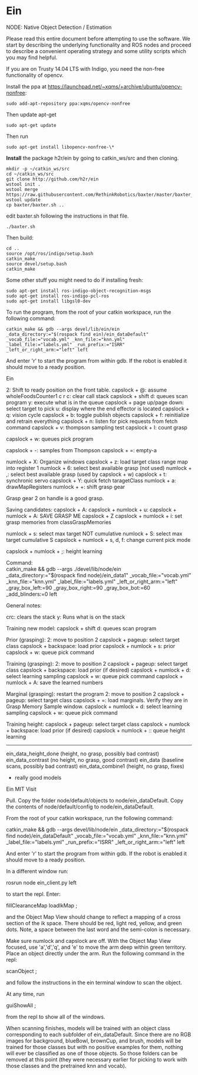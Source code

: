 # Ein
NODE: Native Object Detection / Estimation

Please read this entire document before attempting to use the software. We start
by describing the underlying functionality and ROS nodes and proceed to describe
a convenient operating strategy and some utility scripts which you may find helpful.

If you are on Trusty 14.04 LTS with Indigo, you need the non-free functionality of opencv.

Install the ppa at https://launchpad.net/~xqms/+archive/ubuntu/opencv-nonfree:
```
sudo add-apt-repository ppa:xqms/opencv-nonfree
```
Then update apt-get 
```
sudo apt-get update
```
Then run
```
sudo apt-get install libopencv-nonfree-\*
```

**Install** the package h2r/ein by going to catkin_ws/src and then cloning.
```
mkdir -p ~/catkin_ws/src
cd ~/catkin_ws/src
git clone http://github.com/h2r/ein
wstool init .
wstool merge https://raw.githubusercontent.com/RethinkRobotics/baxter/master/baxter_sdk.rosinstall
wstool update
cp baxter/baxter.sh ..
```
edit baxter.sh following the instructions in that file.
```
./baxter.sh
```

Then build:
```
cd .. 
source /opt/ros/indigo/setup.bash
catkin_make
source devel/setup.bash
catkin_make
```
Some other stuff you might need to do if installing fresh:
```
sudo apt-get install ros-indigo-object-recognition-msgs
sudo apt-get install ros-indigo-pcl-ros
sudo apt-get install libgsl0-dev
```

To run the program, from the root of your catkin workspace, run the
following command:
```
catkin_make && gdb --args devel/lib/ein/ein _data_directory:="$(rospack find ein)/ein_dataDefault" _vocab_file:="vocab.yml" _knn_file:="knn.yml" _label_file:="labels.yml" _run_prefix:="ISRR" _left_or_right_arm:="left" left
```

And enter 'r' to start the program from within gdb. If the robot is enabled it should move to a ready position.
    


Ein

2: Shift to ready position on the front table.
capslock + @: assume wholeFoodsCounter1
c r c: clear call stack
capslock + shift d: queues scan program
y: execute what is in the queue
capslock + page up/page down: select target to pick
u:  display where the end effector is located
capslock + q: vision cycle
capslock + b: toggle publish objects
capslock + f: reinitialize and retrain everything
capslock + n: listen for pick requests from fetch command
capslock + v: thompson sampling test
capslock + I: count grasp

capslock + w: queues pick program

capslock + -: samples from Thompson
capslock + =: empty-a

numlock + X: Organize windows
capslock + z: load target class range map into register 1
numlock + 6: select best available grasp (not used)
numlock + ,: select best available grasp (used by capslock + w)
capslock + t: synchronic servo
capslock + Y: quick fetch taragetClass
numlock + a: drawMapRegisters
numlock + +: shift grasp gear

Grasp gear 2 on handle is a good grasp. 

Saving candidates:
capslock + A:
capslock + numlock + u:
capslock + numlock + A:  SAVE GRASP ME
capslock + Z
capslock + numlock + i: set grasp memories from classGraspMemories

numlock + s: select max target NOT cumulative
numlock + S: select max target cumulative
S
capslock + numlock + s, d, f: change current pick mode

capslock + numlock + ;: height learning


Command:                         
catkin_make && gdb --args ./devel/lib/node/ein  _data_directory:="$(rospack find node)/ein_data1" _vocab_file:="vocab.yml" _knn_file:="knn.yml" _label_file:="labels.yml" _left_or_right_arm:="left" _gray_box_left:=90 _gray_box_right:=90 _gray_box_bot:=60 _add_blinders:=0 left


General notes:

crc:  clears the stack
y:  Runs what is on the stack

Training new model:
capslock + shift d: queues scan program


Prior (grasping):
2: move to position 2
capslock + pageup: select target class
capslock + backspace: load prior 
capslock + numlock + s: prior
capslock + w:  queue pick command


Training (grasping):
2: move to position 2
capslock + pageup: select target class
capslock + backspace: load prior (if desired)
capslock + numlock + d: select learning sampling 
capslock + w:  queue pick command
capslock + numlock + A: save the learned numbers

Marginal (grasping):
restart the program
2: move to position 2
capslock + pageup: select target class
capslock + =: load marginals.  Verify they are in Grasp Memory Sample window.
capslock + numlock + d: select learning sampling 
capslock + w:  queue pick command


Training height:
capslock + pageup: select target class
capslock + numlock + backspace: load prior (if desired)
capslock + numlock + :: queue height learning




**********************************************************************
ein_data_height_done (height, no grasp, possibly bad contrast)
ein_data_contrast (no height, no grasp, good contrast)
ein_data (baseline scans, possibly bad contrast)
ein_data_combine1 (height, no grasp, fixes)
 * really good models








Ein MIT Visit

Pull.
Copy the folder node/default/objects to node/ein_dataDefault.
Copy the contents of node/default/config to node/ein_dataDefault.


From the root of your catkin workspace, run the following command:

catkin_make && gdb --args devel/lib/node/ein _data_directory:="$(rospack find node)/ein_dataDefault" _vocab_file:="vocab.yml" _knn_file:="knn.yml" _label_file:="labels.yml" _run_prefix:="ISRR" _left_or_right_arm:="left" left

And enter 'r' to start the program from within gdb. If the robot is enabled it should move to a ready position.

In a different window run:

rosrun node ein_client.py left

to start the repl. Enter:

fillClearanceMap loadIkMap ;

and the Object Map View should change to reflect a mapping of a cross section of the ik space. There should be
red, light red, yellow, and green dots. Note, a space between the last word and the semi-colon is necessary.

Make sure numlock and capslock are off. With the Object Map View focused, use 'a','d','q', and 'e' to move the arm
deep within green territory. Place an object directly under the arm. Run the following command in the repl:

scanObject ;

and follow the instructions in the ein terminal window to scan the object.

At any time, run

guiShowAll ;

from the repl to show all of the windows.

When scanning finishes, models will be trained with an object class corresponding to each subfolder
of ein_dataDefault. Since there are no RGB images for
background, blueBowl, brownCup, and brush, models will be trained for those classes but with no positive examples
for them, nothing will ever be classified as one of those objects. So those folders can be removed at this point
(they were necessary earlier for picking to work with those classes and the pretrained knn and vocab).

